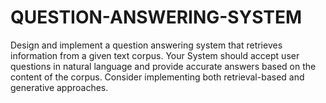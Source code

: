 # QUESTION-ANSWERING-SYSTEM
Design and implement a question answering system that retrieves information from a given text corpus. Your System should accept user questions in natural language and provide accurate answers based on the content of the corpus. Consider implementing both retrieval-based and generative approaches.
